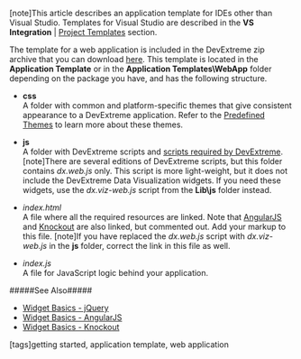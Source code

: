 [note]This article describes an application template for IDEs other than Visual Studio. Templates for Visual Studio are described in the **VS Integration** | [Project Templates](/concepts/50%20VS%20Integration/0%20Project%20Templates '/Documentation/Guide/VS_Integration/Project_Templates/') section.

The template for a web application is included in the DevExtreme zip archive that you can download [here](Buy). This template is located in the **Application Template** or in the **Application Templates\WebApp** folder depending on the package you have, and has the following structure.

- **css**  
A folder with common and platform-specific themes that give consistent appearance to a DevExtreme application. Refer to the [Predefined Themes](/concepts/60%20Themes/10%20Predefined%20Themes '/Documentation/Guide/Themes/Predefined_Themes/') to learn more about these themes.

- **js**  
A folder with DevExtreme scripts and [scripts required by DevExtreme](/concepts/00%20Getting%20Started/01%20Installation/00%20DevExtreme%20Dependencies.md '/Documentation/Guide/Getting_Started/Installation/DevExtreme_Dependencies/').
[note]There are several editions of DevExtreme scripts, but this folder contains *dx.web.js* only. This script is more light-weight, but it does not include the DevExtreme Data Visualization widgets. If you need these widgets, use the *dx.viz-web.js* script from the **Lib\js** folder instead.

- *index.html*  
A file where all the required resources are linked. Note that [AngularJS](https://angularjs.org) and [Knockout](https://knockoutjs.com) are also linked, but commented out. Add your markup to this file.
[note]If you have replaced the *dx.web.js* script with *dx.viz-web.js* in the **js** folder, correct the link in this file as well.

- *index.js*  
A file for JavaScript logic behind your application.

#####See Also#####
- [Widget Basics - jQuery](/concepts/00%20Getting%20Started/10%20Widget%20Basics%20-%20jQuery/01%20Create%20and%20Configure%20a%20Widget.md '/Documentation/Guide/Getting_Started/Widget_Basics_-_jQuery/Create_and_Configure_a_Widget/')
- [Widget Basics - AngularJS](/concepts/00%20Getting%20Started/20%20Widget%20Basics%20-%20AngularJS/01%20Create%20and%20Configure%20a%20Widget.md '/Documentation/Guide/Getting_Started/Widget_Basics_-_AngularJS/Create_and_Configure_a_Widget/')
- [Widget Basics - Knockout](/concepts/00%20Getting%20Started/25%20Widget%20Basics%20-%20Knockout/01%20Create%20and%20Configure%20a%20Widget.md '/Documentation/Guide/Getting_Started/Widget_Basics_-_Knockout/Create_and_Configure_a_Widget/')

[tags]getting started, application template, web application